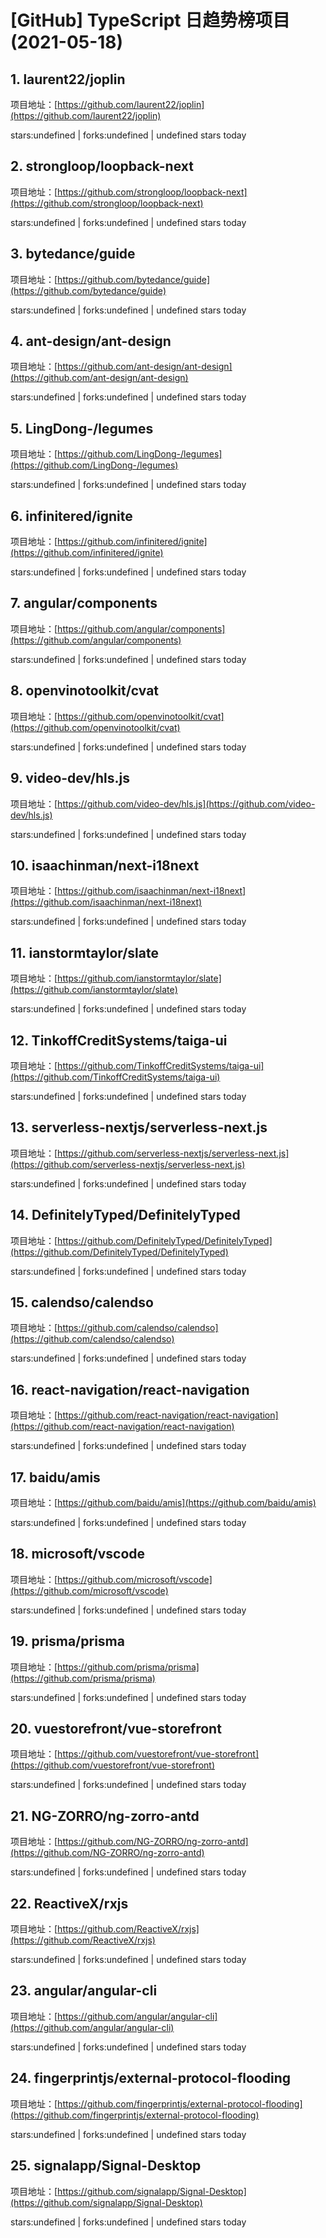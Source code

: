# [GitHub] TypeScript 日趋势榜项目(2021-05-18)

## 1. laurent22/joplin 

项目地址：[https://github.com/laurent22/joplin](https://github.com/laurent22/joplin)

stars:undefined | forks:undefined | undefined stars today 



## 2. strongloop/loopback-next 

项目地址：[https://github.com/strongloop/loopback-next](https://github.com/strongloop/loopback-next)

stars:undefined | forks:undefined | undefined stars today 



## 3. bytedance/guide 

项目地址：[https://github.com/bytedance/guide](https://github.com/bytedance/guide)

stars:undefined | forks:undefined | undefined stars today 



## 4. ant-design/ant-design 

项目地址：[https://github.com/ant-design/ant-design](https://github.com/ant-design/ant-design)

stars:undefined | forks:undefined | undefined stars today 



## 5. LingDong-/legumes 

项目地址：[https://github.com/LingDong-/legumes](https://github.com/LingDong-/legumes)

stars:undefined | forks:undefined | undefined stars today 



## 6. infinitered/ignite 

项目地址：[https://github.com/infinitered/ignite](https://github.com/infinitered/ignite)

stars:undefined | forks:undefined | undefined stars today 



## 7. angular/components 

项目地址：[https://github.com/angular/components](https://github.com/angular/components)

stars:undefined | forks:undefined | undefined stars today 



## 8. openvinotoolkit/cvat 

项目地址：[https://github.com/openvinotoolkit/cvat](https://github.com/openvinotoolkit/cvat)

stars:undefined | forks:undefined | undefined stars today 



## 9. video-dev/hls.js 

项目地址：[https://github.com/video-dev/hls.js](https://github.com/video-dev/hls.js)

stars:undefined | forks:undefined | undefined stars today 



## 10. isaachinman/next-i18next 

项目地址：[https://github.com/isaachinman/next-i18next](https://github.com/isaachinman/next-i18next)

stars:undefined | forks:undefined | undefined stars today 



## 11. ianstormtaylor/slate 

项目地址：[https://github.com/ianstormtaylor/slate](https://github.com/ianstormtaylor/slate)

stars:undefined | forks:undefined | undefined stars today 



## 12. TinkoffCreditSystems/taiga-ui 

项目地址：[https://github.com/TinkoffCreditSystems/taiga-ui](https://github.com/TinkoffCreditSystems/taiga-ui)

stars:undefined | forks:undefined | undefined stars today 



## 13. serverless-nextjs/serverless-next.js 

项目地址：[https://github.com/serverless-nextjs/serverless-next.js](https://github.com/serverless-nextjs/serverless-next.js)

stars:undefined | forks:undefined | undefined stars today 



## 14. DefinitelyTyped/DefinitelyTyped 

项目地址：[https://github.com/DefinitelyTyped/DefinitelyTyped](https://github.com/DefinitelyTyped/DefinitelyTyped)

stars:undefined | forks:undefined | undefined stars today 



## 15. calendso/calendso 

项目地址：[https://github.com/calendso/calendso](https://github.com/calendso/calendso)

stars:undefined | forks:undefined | undefined stars today 



## 16. react-navigation/react-navigation 

项目地址：[https://github.com/react-navigation/react-navigation](https://github.com/react-navigation/react-navigation)

stars:undefined | forks:undefined | undefined stars today 



## 17. baidu/amis 

项目地址：[https://github.com/baidu/amis](https://github.com/baidu/amis)

stars:undefined | forks:undefined | undefined stars today 



## 18. microsoft/vscode 

项目地址：[https://github.com/microsoft/vscode](https://github.com/microsoft/vscode)

stars:undefined | forks:undefined | undefined stars today 



## 19. prisma/prisma 

项目地址：[https://github.com/prisma/prisma](https://github.com/prisma/prisma)

stars:undefined | forks:undefined | undefined stars today 



## 20. vuestorefront/vue-storefront 

项目地址：[https://github.com/vuestorefront/vue-storefront](https://github.com/vuestorefront/vue-storefront)

stars:undefined | forks:undefined | undefined stars today 



## 21. NG-ZORRO/ng-zorro-antd 

项目地址：[https://github.com/NG-ZORRO/ng-zorro-antd](https://github.com/NG-ZORRO/ng-zorro-antd)

stars:undefined | forks:undefined | undefined stars today 



## 22. ReactiveX/rxjs 

项目地址：[https://github.com/ReactiveX/rxjs](https://github.com/ReactiveX/rxjs)

stars:undefined | forks:undefined | undefined stars today 



## 23. angular/angular-cli 

项目地址：[https://github.com/angular/angular-cli](https://github.com/angular/angular-cli)

stars:undefined | forks:undefined | undefined stars today 



## 24. fingerprintjs/external-protocol-flooding 

项目地址：[https://github.com/fingerprintjs/external-protocol-flooding](https://github.com/fingerprintjs/external-protocol-flooding)

stars:undefined | forks:undefined | undefined stars today 



## 25. signalapp/Signal-Desktop 

项目地址：[https://github.com/signalapp/Signal-Desktop](https://github.com/signalapp/Signal-Desktop)

stars:undefined | forks:undefined | undefined stars today 



